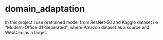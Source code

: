 # domain_adaptation
In this project I use pretrained model from ResNet-50 and Kaggle dataset i.e "Modern-Office-31-Seperated", where Amazon dataset as a source and WebCam as a target.
